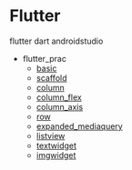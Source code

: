 # Flutter
flutter dart androidstudio

- flutter_prac
    - [basic](https://github.com/JeongmoRyu/Flutter/blob/main/flutter_prac/basic.md)
    - [scaffold](https://github.com/JeongmoRyu/Flutter/blob/main/flutter_prac/scaffold.md)
    - [column](https://github.com/JeongmoRyu/Flutter/blob/main/flutter_prac/column.md)
    - [column_flex](https://github.com/JeongmoRyu/Flutter/blob/main/flutter_prac/column_flex.md)
    - [column_axis](https://github.com/JeongmoRyu/Flutter/blob/main/flutter_prac/column_axis.md)
    - [row](https://github.com/JeongmoRyu/Flutter/blob/main/flutter_prac/row.md)
    - [expanded_mediaquery](https://github.com/JeongmoRyu/Flutter/blob/main/flutter_prac/expanded_mediaquery.md)
    - [listview](https://github.com/JeongmoRyu/Flutter/blob/main/flutter_prac/listview.md)
    - [textwidget](https://github.com/JeongmoRyu/Flutter/blob/main/flutter_prac/textwidget.md)
    - [imgwidget](https://github.com/JeongmoRyu/Flutter/blob/main/flutter_prac/imgwidget.md)
